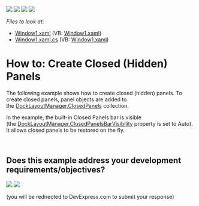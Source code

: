 <!-- default badges list -->
![](https://img.shields.io/endpoint?url=https://codecentral.devexpress.com/api/v1/VersionRange/128643277/10.1.4%2B)
[![](https://img.shields.io/badge/Open_in_DevExpress_Support_Center-FF7200?style=flat-square&logo=DevExpress&logoColor=white)](https://supportcenter.devexpress.com/ticket/details/E1640)
[![](https://img.shields.io/badge/📖_How_to_use_DevExpress_Examples-e9f6fc?style=flat-square)](https://docs.devexpress.com/GeneralInformation/403183)
[![](https://img.shields.io/badge/💬_Leave_Feedback-feecdd?style=flat-square)](#does-this-example-address-your-development-requirementsobjectives)
<!-- default badges end -->
<!-- default file list -->
*Files to look at*:

* [Window1.xaml](./CS/CreateHiddenPanel_Ex/Window1.xaml) (VB: [Window1.xaml](./VB/CreateHiddenPanel_Ex/Window1.xaml))
* [Window1.xaml.cs](./CS/CreateHiddenPanel_Ex/Window1.xaml.cs) (VB: [Window1.xaml](./VB/CreateHiddenPanel_Ex/Window1.xaml))
<!-- default file list end -->
# How to: Create Closed (Hidden) Panels


<p>The following example shows how to create closed (hidden) panels. To create closed panels, panel objects are added to the <a href="https://documentation.devexpress.com/#WPF/DevExpressXpfDockingDockLayoutManager_ClosedPanelstopic">DockLayoutManager.ClosedPanels</a> collection.</p>
<p>In the example, the built-in Closed Panels bar is visible (the <a href="https://documentation.devexpress.com/#WPF/DevExpressXpfDockingDockLayoutManager_ClosedPanelsBarVisibilitytopic">DockLayoutManager.ClosedPanelsBarVisibility</a> property is set to Auto). It allows closed panels to be restored on the fly.</p>

<br/>


<!-- feedback -->
## Does this example address your development requirements/objectives?

[<img src="https://www.devexpress.com/support/examples/i/yes-button.svg"/>](https://www.devexpress.com/support/examples/survey.xml?utm_source=github&utm_campaign=wpf-docklayoutmanager-create-closed-hidden-panels&~~~was_helpful=yes) [<img src="https://www.devexpress.com/support/examples/i/no-button.svg"/>](https://www.devexpress.com/support/examples/survey.xml?utm_source=github&utm_campaign=wpf-docklayoutmanager-create-closed-hidden-panels&~~~was_helpful=no)

(you will be redirected to DevExpress.com to submit your response)
<!-- feedback end -->
